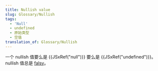 ```yaml
---
title: Nullish value
slug: Glossary/Nullish
tags:
  - 'Null'
  - undefined
  - 原始类型
  - 空值
translation_of: Glossary/Nullish
---
```

<p>一个 nullish 值要么是 {{JSxRef("null")}} 要么是 {{JSxRef("undefined")}}。nullish 值总是 <a href="/zh-CN/docs/Glossary/Falsy">falsy</a>。</p>
